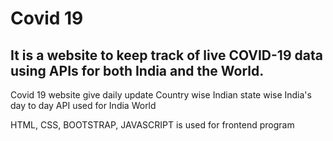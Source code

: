 # Covid 19 
## It is a website to keep track of live COVID-19 data using APIs for both India and the World.


Covid 19 website give daily update
 Country wise
  Indian state wise
  India's day to day
   API used for
      India
      World

HTML, CSS, BOOTSTRAP, JAVASCRIPT is used for frontend program